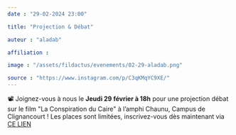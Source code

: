 ```yaml
---
date : "29-02-2024 23:00"

title: "Projection & Débat"

auteur : "aladab"

affiliation : 

image : "/assets/fildactus/evenements/02-29-aladab.png"

source : "https://www.instagram.com/p/C3qKMqYC9XE/"
---
```


📽️ Joignez-vous à nous le __Jeudi 29 février à 18h__ pour une projection débat sur le film "La Conspiration du Caire" à l’amphi Chaunu, Campus de Clignancourt ! Les places sont limitées, inscrivez-vous dès maintenant via [CE LIEN](https://docs.google.com/forms/d/e/1FAIpQLScFXQqk4NVZpfQFkaTNMUOJSgdLEzZApEiRoaXaQELIgVisIQ/viewform)